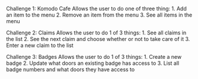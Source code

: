 Challenge 1: Komodo Cafe
    Allows the user to do one of three thing:
        1. Add an item to the menu
        2. Remove an item from the menu
        3. See all items in the menu

Challenge 2: Claims
    Allows the user to do 1 of 3 things:
        1. See all claims in the list
        2. See the next claim and choose whether or not to take care of it
        3. Enter a new claim to the list

Challenge 3: Badges
    Allows the user to do 1 of 3 things:
        1. Create a new badge
        2. Update what doors an existing badge has access to
        3. List all badge numbers and what doors they have access to